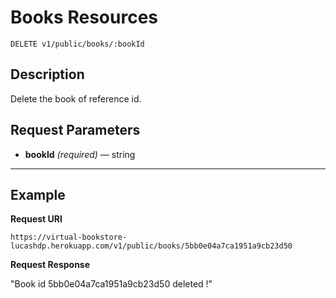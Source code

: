 # Books Resources

    DELETE v1/public/books/:bookId

## Description
Delete the book of reference id.

## Request Parameters

- **bookId** _(required)_ — string

***

## Example
**Request URI**

    https://virtual-bookstore-lucashdp.herokuapp.com/v1/public/books/5bb0e04a7ca1951a9cb23d50

**Request Response**

"Book id 5bb0e04a7ca1951a9cb23d50 deleted !"